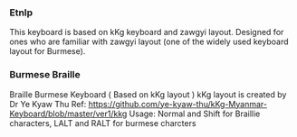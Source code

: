 ### Etnlp
This keyboard is based on kKg keyboard and zawgyi layout.
Designed for ones who are familiar with zawgyi layout (one of the widely used keyboard layout for Burmese).

### Burmese Braille
Braille Burmese Keyboard ( Based on kKg layout )
kKg layout is created by Dr Ye Kyaw Thu 
Ref: https://github.com/ye-kyaw-thu/kKg-Myanmar-Keyboard/blob/master/ver1/kkg
Usage: Normal and Shift for Braillie characters, LALT and RALT for burmese charcters
